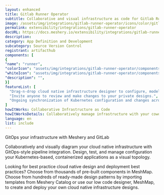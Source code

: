 ```yaml
---
layout: enhanced
title: Gitlab Runner Operator
subtitle: Collaborative and visual infrastructure as code for Gitlab Runner Operator
image: /assets/img/integrations/gitlab-runner-operator/icons/color/gitlab-runner-operator-color.svg
permalink: extensibility/integrations/gitlab-runner-operator
docURL: https://docs.meshery.io/extensibility/integrations/gitlab-runner-operator
description: 
category: App Definition and Development
subcategory: Source Version Control
registrant: artifacthub
components: [
{
"name": "runner",
"colorIcon": "assets/img/integrations/gitlab-runner-operator/components/runner/icons/color/runner-color.svg",
"whiteIcon": "assets/img/integrations/gitlab-runner-operator/components/runner/icons/white/runner-white.svg",
"description": "",
}]
featureList: [
  "Drag-n-drop cloud native infrastructure designer to configure, model, and deploy your workloads.",
  "Invite anyone to review and make changes to your private designs.",
  "Ongoing synchronization of Kubernetes configuration and changes across any number of clusters."
]
howItWorks: Collaborative Infrastructure as Code
howItWorksDetails: Collaboratively manage infrastructure with your coworkers synchronously sharing the same designs.
language: en
list: include
---
```

<p>
GitOps your infrastructure with Meshery and GitLab
</p>
<p>
    Collaboratively and visually diagram your cloud native infrastructure with GitOps-style pipeline integration. Design, test, and manage configuration your Kubernetes-based, containerized applications as a visual topology.
</p>
<p>
    Looking for best practice cloud native design and deployment best practices? Choose from thousands of pre-built components in MeshMap. Choose from hundreds of ready-made design patterns by importing templates from Meshery Catalog or use our low code designer, MeshMap, to create and deploy your own cloud native infrastructure designs.
</p>

